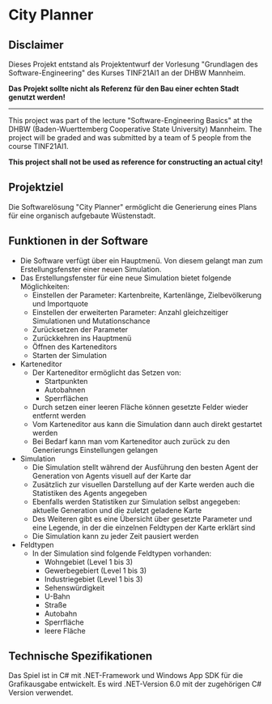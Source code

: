 # City Planner

## Disclaimer

Dieses Projekt entstand als Projektentwurf der Vorlesung "Grundlagen des Software-Engineering" des Kurses TINF21AI1 an der DHBW Mannheim.

**Das Projekt sollte nicht als Referenz für den Bau einer echten Stadt genutzt werden!**

---

This project was part of the lecture "Software-Engineering Basics" at the DHBW (Baden-Wuerttemberg Cooperative State University) Mannheim. The project will be graded and was submitted by a team of 5 people from the course TINF21AI1.

**This project shall not be used as reference for constructing an actual city!**

## Projektziel

Die Softwarelösung "City Planner" ermöglicht die Generierung eines Plans für eine organisch aufgebaute Wüstenstadt.

## Funktionen in der Software

- Die Software verfügt über ein Hauptmenü. Von diesem gelangt man zum Erstellungsfenster einer neuen Simulation.
- Das Erstellungsfenster für eine neue Simulation bietet folgende Möglichkeiten:
  - Einstellen der Parameter: Kartenbreite, Kartenlänge, Zielbevölkerung und Importquote
  - Einstellen der erweiterten Parameter: Anzahl gleichzeitiger Simulationen und Mutationschance
  - Zurücksetzen der Parameter
  - Zurückkehren ins Hauptmenü
  - Öffnen des Karteneditors
  - Starten der Simulation
- Karteneditor
  - Der Karteneditor ermöglicht das Setzen von:
    - Startpunkten
    - Autobahnen
    - Sperrflächen
  - Durch setzen einer leeren Fläche können gesetzte Felder wieder entfernt werden
  - Vom Karteneditor aus kann die Simulation dann auch direkt gestartet werden
  - Bei Bedarf kann man vom Karteneditor auch zurück zu den Generierungs Einstellungen gelangen
- Simulation
  - Die Simulation stellt während der Ausführung den besten Agent der Generation von Agents visuell auf der Karte dar
  - Zusätzlich zur visuellen Darstellung auf der Karte werden auch die Statistiken des Agents angegeben
  - Ebenfalls werden Statistiken zur Simulation selbst angegeben: aktuelle Generation und die zuletzt geladene Karte
  - Des Weiteren gibt es eine Übersicht über gesetzte Parameter und eine Legende, in der die einzelnen Feldtypen der Karte erklärt sind
  - Die Simulation kann zu jeder Zeit pausiert werden
- Feldtypen
  - In der Simulation sind folgende Feldtypen vorhanden:
    - Wohngebiet (Level 1 bis 3)
    - Gewerbegebiert (Level 1 bis 3)
    - Industriegebiet (Level 1 bis 3)
    - Sehenswürdigkeit
    - U-Bahn
    - Straße
    - Autobahn
    - Sperrfläche
    - leere Fläche
 
 ## Technische Spezifikationen
 
 Das Spiel ist in C# mit .NET-Framework und Windows App SDK für die Grafikausgabe entwickelt. Es wird .NET-Version 6.0 mit der zugehörigen C# Version verwendet.
